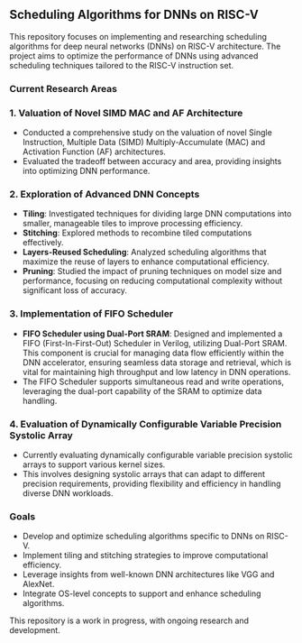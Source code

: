 
## Scheduling Algorithms for DNNs on RISC-V

This repository focuses on implementing and researching scheduling algorithms for deep neural networks (DNNs) on RISC-V architecture. The project aims to optimize the performance of DNNs using advanced scheduling techniques tailored to the RISC-V instruction set.

### Current Research Areas

 ### 1. Valuation of Novel SIMD MAC and AF Architecture
- Conducted a comprehensive study on the valuation of novel Single Instruction, Multiple Data (SIMD) Multiply-Accumulate (MAC) and Activation Function (AF) architectures.
- Evaluated the tradeoff between accuracy and area, providing insights into optimizing DNN performance.

### 2. Exploration of Advanced DNN Concepts
- **Tiling**: Investigated techniques for dividing large DNN computations into smaller, manageable tiles to improve processing efficiency.
- **Stitching**: Explored methods to recombine tiled computations effectively.
- **Layers-Reused Scheduling**: Analyzed scheduling algorithms that maximize the reuse of layers to enhance computational efficiency.
- **Pruning**: Studied the impact of pruning techniques on model size and performance, focusing on reducing computational complexity without significant loss of accuracy.

### 3. Implementation of FIFO Scheduler
- **FIFO Scheduler using Dual-Port SRAM**: Designed and implemented a FIFO (First-In-First-Out) Scheduler in Verilog, utilizing Dual-Port SRAM. This component is crucial for managing data flow efficiently within the DNN accelerator, ensuring seamless data storage and retrieval, which is vital for maintaining high throughput and low latency in DNN operations.
- The FIFO Scheduler supports simultaneous read and write operations, leveraging the dual-port capability of the SRAM to optimize data handling.

### 4. Evaluation of Dynamically Configurable Variable Precision Systolic Array
- Currently evaluating dynamically configurable variable precision systolic arrays to support various kernel sizes.
- This involves designing systolic arrays that can adapt to different precision requirements, providing flexibility and efficiency in handling diverse DNN workloads.

     

### Goals

- Develop and optimize scheduling algorithms specific to DNNs on RISC-V.
- Implement tiling and stitching strategies to improve computational efficiency.
- Leverage insights from well-known DNN architectures like VGG and AlexNet.
- Integrate OS-level concepts to support and enhance scheduling algorithms.

This repository is a work in progress, with ongoing research and development.
